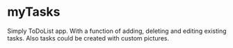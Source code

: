 # myTasks
Simply ToDoList app. With a function of adding, deleting and editing existing tasks. Also tasks could be created with custom pictures.
